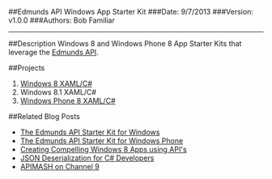 ##Edmunds API Windows App Starter Kit
###Date: 9/7/2013
###Version: v1.0.0
###Authors: Bob Familiar

----------
##Description
Windows 8 and Windows Phone 8 App Starter Kits that leverage the [Edmunds API][1].

##Projects

 1. [Windows 8 XAML/C#][2]
 2. Windows 8.1 XAML/C#
 3. [Windows Phone 8 XAML/C#][3]
    
    
##Related Blog Posts

 - [The Edmunds API Starter Kit for Windows][6]
 - [The Edmunds API Starter Kit for Windows Phone][7]
 - [Creating Compelling Windows 8 Apps using API's][8]
 - [JSON Deserialization for C# Developers][9]
 - [APIMASH on Channel 9][10]


  [1]: http://developer.edmunds.com/
  [2]: https://github.com/winappkits/EdmundsAPI/tree/master/Windows8
  [3]: https://github.com/winappkits/EdmundsAPI/tree/master/WindowsPhone8
  [6]: http://theundocumentedapi.com/2013/05/30/apimash-the-edmunds-starter-kit/
  [7]: http://theundocumentedapi.com/2013/06/10/apimash-edmunds-starter-kit-for-windows-phone-8/
  [8]: http://theundocumentedapi.com/2013/05/28/apimash-using-apis-to-create-compelling-windows-apps/
  [9]: http://theundocumentedapi.com/2013/05/31/apimash-json-deserialization-for-c-developers/
  [10]: http://channel9.msdn.com/Niners/apimash